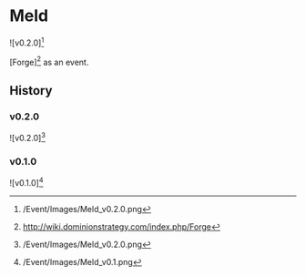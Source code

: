 # Meld

![v0.2.0][^v0.2.0]

[Forge][^Forge] as an event.

## History

### v0.2.0

![v0.2.0][^v0.2.0]

### v0.1.0

![v0.1.0][^v0.1.0]

[^v0.2.0]: /Event/Images/Meld_v0.2.0.png
[^v0.1.0]: /Event/Images/Meld_v0.1.png
[^Forge]: http://wiki.dominionstrategy.com/index.php/Forge
